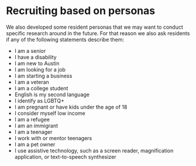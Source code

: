 # Recruiting based on personas

We also developed some resident personas that we may want to conduct specific research around in the future. For that reason we also ask residents if any of the following statements describe them:

* I am a senior
* I have a disability
* I am new to Austin
* I am looking for a job
* I am starting a business
* I am a veteran
* I am a college student
* English is my second language
* I identify as LGBTQ+
* I am pregnant or have kids under the age of 18
* I consider myself low income
* I am a refugee
* I am an immigrant
* I am a teenager
* I work with or mentor teenagers
* I am a pet owner
* I use assistive technology, such as a screen reader, magnification application, or text-to-speech synthesizer
